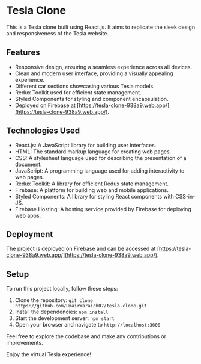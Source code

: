 # Tesla Clone

This is a Tesla clone built using React.js. It aims to replicate the sleek design and responsiveness of the Tesla website.

## Features

- Responsive design, ensuring a seamless experience across all devices.
- Clean and modern user interface, providing a visually appealing experience.
- Different car sections showcasing various Tesla models.
- Redux Toolkit used for efficient state management.
- Styled Components for styling and component encapsulation.
- Deployed on Firebase at [https://tesla-clone-938a9.web.app/](https://tesla-clone-938a9.web.app/).

## Technologies Used

- React.js: A JavaScript library for building user interfaces.
- HTML: The standard markup language for creating web pages.
- CSS: A stylesheet language used for describing the presentation of a document.
- JavaScript: A programming language used for adding interactivity to web pages.
- Redux Toolkit: A library for efficient Redux state management.
- Firebase: A platform for building web and mobile applications.
- Styled Components: A library for styling React components with CSS-in-JS.
- Firebase Hosting: A hosting service provided by Firebase for deploying web apps.

## Deployment

The project is deployed on Firebase and can be accessed at [https://tesla-clone-938a9.web.app/](https://tesla-clone-938a9.web.app/).

## Setup

To run this project locally, follow these steps:

1. Clone the repository: `git clone https://github.com/UmairWaraich07/tesla-clone.git`
2. Install the dependencies: `npm install`
3. Start the development server: `npm start`
4. Open your browser and navigate to `http://localhost:3000`

Feel free to explore the codebase and make any contributions or improvements.

Enjoy the virtual Tesla experience!

